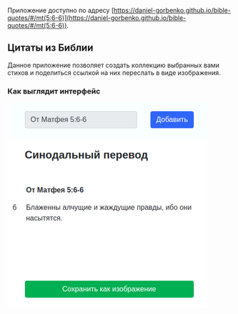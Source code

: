 Приложение доступно по адресу [https://daniel-gorbenko.github.io/bible-quotes/#/mt(5:6-6)](https://daniel-gorbenko.github.io/bible-quotes/#/mt(5:6-6)).

## Цитаты из Библии
Данное приложение позволяет создать коллекцию выбранных вами стихов и поделиться ссылкой на них
переслать в виде изображения.

### Как выглядит интерфейс
![Интерфейс](https://raw.githubusercontent.com/daniel-gorbenko/bible-quotes/master/img/preview.png)
